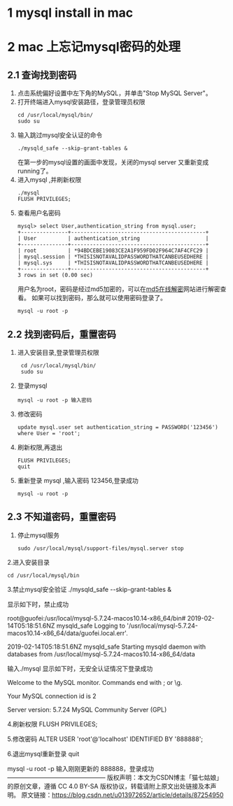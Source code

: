 # 1 mysql install in mac
# 2 mac 上忘记mysql密码的处理
## 2.1 查询找到密码
1. 点击系统偏好设置中左下角的MySQL，并单击"Stop MySQL Server"。
2. 打开终端进入mysql安装路径，登录管理员权限
	```
	cd /usr/local/mysql/bin/
	sudo su
	``` 
3. 输入跳过mysql安全认证的命令 
	```
	./mysqld_safe --skip-grant-tables &
	```
	在第一步的mysql设置的画面中发现，关闭的mysql server 又重新变成running了。
4. 进入mysql ,并刷新权限
	```
	./mysql
	FLUSH PRIVILEGES;
	```
5. 查看用户名密码
	```
	mysql> select User,authentication_string from mysql.user;
	+---------------+-------------------------------------------+
	| User          | authentication_string                     |
	+---------------+-------------------------------------------+
	| root          | *94BDCEBE19083CE2A1F959FD02F964C7AF4CFC29 |
	| mysql.session | *THISISNOTAVALIDPASSWORDTHATCANBEUSEDHERE |
	| mysql.sys     | *THISISNOTAVALIDPASSWORDTHATCANBEUSEDHERE |
	+---------------+-------------------------------------------+
	3 rows in set (0.00 sec)
	```
	用户名为root，密码是经过md5加密的，可以在[md5在线解密](https://www.cmd5.com)网站进行解密查看。
	如果可以找到密码，那么就可以使用密码登录了。
	```
	mysql -u root -p
	```
## 2.2 找到密码后，重置密码
1. 进入安装目录,登录管理员权限
	```
	 cd /usr/local/mysql/bin/
	 sudo su 
	```
2. 登录mysql  
	```
	mysql -u root -p 输入密码 
	```

3. 修改密码
	```
	update mysql.user set authentication_string = PASSWORD('123456') where User = 'root';
	```
4. 刷新权限,再退出
	```
	FLUSH PRIVILEGES;
	quit 
	```

5. 重新登录 mysql ,输入密码 123456,登录成功
	```
	mysql -u root -p 
	```
## 2.3 不知道密码，重置密码

1. 停止mysql服务 
	```
	sudo /usr/local/mysql/support-files/mysql.server stop
	```
2.进入安装目录 
```
cd /usr/local/mysql/bin
```

3.禁止mysql安全验证  ./mysqld_safe --skip-grant-tables &

显示如下时，禁止成功

root@guofei:/usr/local/mysql-5.7.24-macos10.14-x86_64/bin#     2019-02-14T05:18:51.6NZ mysqld_safe Logging to '/usr/local/mysql-5.7.24-macos10.14-x86_64/data/guofei.local.err'.

2019-02-14T05:18:51.6NZ mysqld_safe Starting mysqld daemon with databases from /usr/local/mysql-5.7.24-macos10.14-x86_64/data

输入./mysql 显示如下时，无安全认证情况下登录成功

Welcome to the MySQL monitor.  Commands end with ; or \g.

Your MySQL connection id is 2

Server version: 5.7.24 MySQL Community Server (GPL)

4.刷新权限  FLUSH PRIVILEGES;

5.修改密码 ALTER USER 'root'@'localhost' IDENTIFIED BY '888888';

6.退出mysql重新登录 quit

mysql -u root -p 输入刚刚更新的 888888，登录成功
————————————————
版权声明：本文为CSDN博主「猫七姑娘」的原创文章，遵循 CC 4.0 BY-SA 版权协议，转载请附上原文出处链接及本声明。
原文链接：https://blog.csdn.net/u013972652/article/details/87254950
<!--stackedit_data:
eyJoaXN0b3J5IjpbLTE3ODUyMDY3NjUsMjUyNzk1MjU0LC0xOD
UzODQ2NjgzLC03MTkxMjY1ODMsLTIwMzc0OTU4MjMsLTE1NTA4
MjIxODMsLTE4NDIzOTY4NTQsNDkwNTI2NDkyXX0=
-->